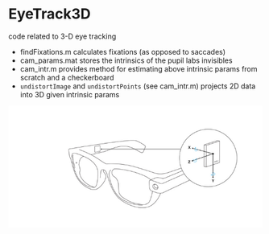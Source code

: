 # EyeTrack3D
code related to 3-D eye tracking

* findFixations.m calculates fixations (as opposed to saccades)
* cam_params.mat stores the intrinsics of the pupil labs invisibles 
* cam_intr.m provides method for estimating above intrinsic params from scratch and a checkerboard
* `undistortImage` and `undistortPoints` (see cam_intr.m) projects 2D data into 3D given intrinsic params

![](/image.png)
